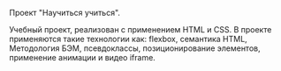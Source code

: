 Проект "Научиться учиться".

Учебный проект, реализован с применением HTML и CSS.
В проекте применяются такие технологии как: flexbox, семантика HTML, Методология БЭМ, псевдоклассы, позиционирование элементов, применение анимации и видео iframe.
